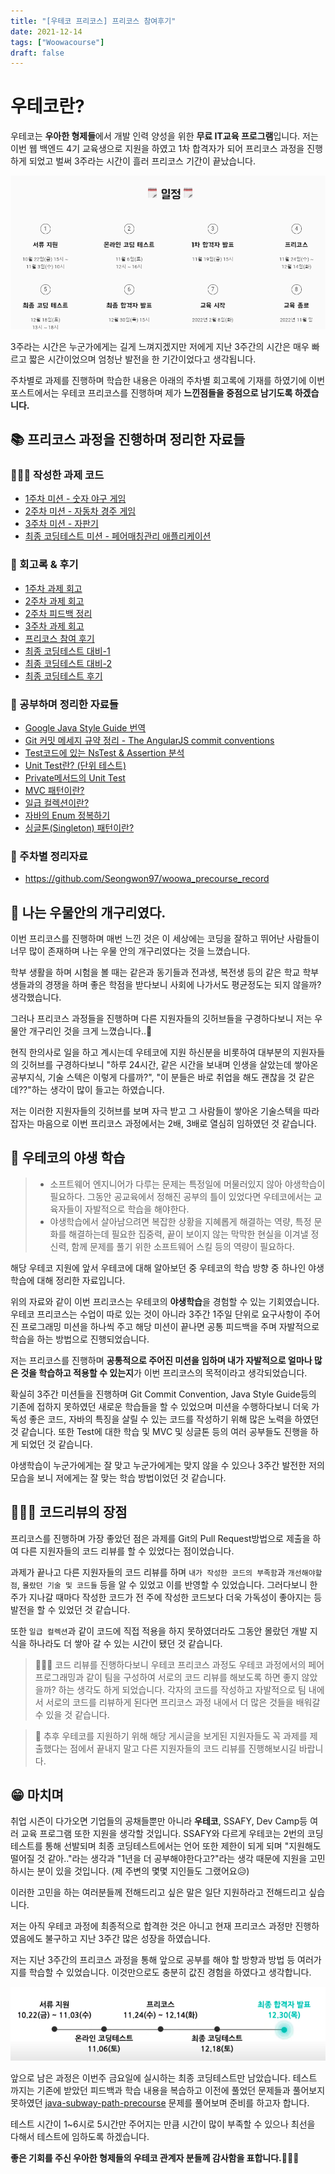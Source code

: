 ```yaml
---
title: "[우테코 프리코스] 프리코스 참여후기"
date: 2021-12-14
tags: ["Woowacourse"]
draft: false
---
```


# 우테코란?

우테코는 **우아한 형제들**에서 개발 인력 양성을 위한 **무료 IT교육 프로그램**입니다.
저는 이번 웹 백엔드 4기 교육생으로 지원을 하였고 1차 합격자가 되어 프리코스 과정을 진행하게 되었고 벌써 3주라는 시간이 흘러 프리코스 기간이 끝났습니다.

![](image/20211214_우테코_프리코스_참여후기/img.png)

3주라는 시간은 누군가에게는 길게 느껴지겠지만 저에게 지난 3주간의 시간은 매우 빠르고 짧은 시간이었으며 엄청난 발전을 한 기간이었다고 생각됩니다.

주차별로 과제를 진행하며 학습한 내용은 아래의 주차별 회고록에 기재를 하였기에 이번 포스트에서는 우테코 프리코스를 진행하며 제가 **느낀점들을 중점으로 남기도록 하겠습니다.**

## 📚 프리코스 과정을 진행하며 정리한 자료들

### 👨🏻‍💻 작성한 과제 코드

- [1주차 미션 - 숫자 야구 게임](https://github.com/Seongwon97/java-baseball-precourse)
- [2주차 미션 - 자동차 경주 게임](https://github.com/Seongwon97/java-racingcar-precourse/tree/Seongwon97)
- [3주차 미션 - 자판기](https://github.com/Seongwon97/java-vendingmachine-precourse/tree/Seongwon)
- [최종 코딩테스트 미션 - 페어매칭관리 애플리케이션](https://github.com/Seongwon97/java-pairmatching-precourse/tree/Seongwon97)

### 📒 회고록 & 후기

- [1주차 과제 회고](https://velog.io/@seongwon97/%EC%9A%B0%ED%85%8C%EC%BD%94-%ED%94%84%EB%A6%AC%EC%BD%94%EC%8A%A4-1%EC%A3%BC%EC%B0%A8-%EA%B3%BC%EC%A0%9C-%ED%9A%8C%EA%B3%A0)
- [2주차 과제 회고](https://velog.io/@seongwon97/%EC%9A%B0%ED%85%8C%EC%BD%94-%ED%94%84%EB%A6%AC%EC%BD%94%EC%8A%A4-2%EC%A3%BC%EC%B0%A8-%EA%B3%BC%EC%A0%9C-%ED%9A%8C%EA%B3%A0)
- [2주차 피드백 정리](https://velog.io/@seongwon97/%EC%9A%B0%ED%85%8C%EC%BD%94-%ED%94%84%EB%A6%AC%EC%BD%94%EC%8A%A4-2%EC%A3%BC%EC%B0%A8-%ED%94%84%EB%A6%AC%EC%BD%94%EC%8A%A4-%EB%A6%AC%EB%B7%B0-%EC%A0%95%EB%A6%AC)
- [3주차 과제 회고](https://velog.io/@seongwon97/%EC%9A%B0%ED%85%8C%EC%BD%94-%ED%94%84%EB%A6%AC%EC%BD%94%EC%8A%A4-3%EC%A3%BC%EC%B0%A8-%EA%B3%BC%EC%A0%9C-%ED%9A%8C%EA%B3%A0)
- [프리코스 참여 후기](https://velog.io/@seongwon97/%EC%9A%B0%ED%85%8C%EC%BD%94-%ED%94%84%EB%A6%AC%EC%BD%94%EC%8A%A4-%ED%94%84%EB%A6%AC%EC%BD%94%EC%8A%A4-%EC%B5%9C%EC%A2%85-%ED%9B%84%EA%B8%B0)
- [최종 코딩테스트 대비-1](https://velog.io/@seongwon97/%EC%9A%B0%ED%85%8C%EC%BD%94-%ED%94%84%EB%A6%AC%EC%BD%94%EC%8A%A4-%EC%B5%9C%EC%A2%85-%EC%BD%94%EB%94%A9%ED%85%8C%EC%8A%A4%ED%8A%B8-%EB%8C%80%EB%B9%84-1)
- [최종 코딩테스트 대비-2](https://velog.io/@seongwon97/%EC%9A%B0%ED%85%8C%EC%BD%94-%EC%B5%9C%EC%A2%85-%EC%BD%94%EB%94%A9%ED%85%8C%EC%8A%A4%ED%8A%B8-%EB%8C%80%EB%B9%84-2)
- [최종 코딩테스트 후기](https://velog.io/@seongwon97/%EC%9A%B0%ED%85%8C%EC%BD%94-%EC%B5%9C%EC%A2%85-%EC%BD%94%EB%94%A9%ED%85%8C%EC%8A%A4%ED%8A%B8-%ED%9B%84%EA%B8%B0)

### 📕 공부하며 정리한 자료들

- [Google Java Style Guide 번역](https://velog.io/@seongwon97/Google-Java-Style-Guide)
- [Git 커밋 메세지 규약 정리 - The AngularJS commit conventions](https://velog.io/@seongwon97/Git-%EC%BB%A4%EB%B0%8B-%EB%A9%94%EC%84%B8%EC%A7%80-%EA%B7%9C%EC%95%BD-%EC%A0%95%EB%A6%AC-The-AngularJS-commit-conventions)
- [Test코드에 있는 NsTest & Assertion 분석](<https://github.com/Seongwon97/woowa_precourse_record/blob/main/Week1%20(21.11.24~30)/Test%EC%BD%94%EB%93%9C%EC%97%90%20%EC%9E%88%EB%8A%94%20NsTest%20%26%20Assertion%20%EB%B6%84%EC%84%9D.md>)
- [Unit Test란? (단위 테스트)](https://velog.io/@seongwon97/Unit-Test-%EB%8B%A8%EC%9C%84-%ED%85%8C%EC%8A%A4%ED%8A%B8)
- [Private메서드의 Unit Test](https://velog.io/@seongwon97/Test-Private%EB%A9%94%EC%84%9C%EB%93%9C%EC%9D%98-Unit-Test)
- [MVC 패턴이란?](https://velog.io/@seongwon97/MVC-%ED%8C%A8%ED%84%B4%EC%9D%B4%EB%9E%80)
- [일급 컬렉션이란?](https://velog.io/@seongwon97/%EC%9D%BC%EA%B8%89-%EC%BB%AC%EB%A0%89%EC%85%98%EC%9D%B4%EB%9E%80)
- [자바의 Enum 정복하기](https://velog.io/@seongwon97/%EC%9E%90%EB%B0%94%EC%9D%98-Enum-%EC%A0%95%EB%B3%B5%ED%95%98%EA%B8%B0)
- [싱글톤(Singleton) 패턴이란?](https://velog.io/@seongwon97/%EC%8B%B1%EA%B8%80%ED%86%A4Singleton-%ED%8C%A8%ED%84%B4%EC%9D%B4%EB%9E%80)

### 📗 주차별 정리자료

- https://github.com/Seongwon97/woowa_precourse_record

## 🐸 나는 우물안의 개구리였다.

이번 프리코스를 진행하며 매번 느낀 것은 이 세상에는 코딩을 잘하고 뛰어난 사람들이 너무 많이 존재하며 나는 우물 안의 개구리였다는 것을 느꼈습니다.

학부 생활을 하며 시험을 볼 때는 같은과 동기들과 전과생, 복전생 등의 같은 학교 학부생들과의 경쟁을 하며 좋은 학점을 받다보니 사회에 나가서도 평균정도는 되지 않을까? 생각했습니다.

그러나 프리코스 과정들을 진행하며 다른 지원자들의 깃허브들을 구경하다보니 저는 우물안 개구리인 것을 크게 느꼈습니다..🐸

현직 한의사로 일을 하고 계시는데 우테코에 지원 하신분을 비롯하여 대부분의 지원자들의 깃허브를 구경하다보니 "하루 24시간, 같은 시간을 보내며 인생을 살았는데 쌓아온 공부지식, 기술 스텍은 이렇게 다를까?", "이 분들은 바로 취업을 해도 괜찮을 것 같은데??"하는 생각이 많이 들고는 하였습니다.

저는 이러한 지원자들의 깃허브를 보며 자극 받고 그 사람들이 쌓아온 기술스텍을 따라잡자는 마음으로 이번 프리코스 과정에서는 2배, 3배로 열심히 임하였던 것 같습니다.

## 🦁 우테코의 야생 학습

> - 소프트웨어 엔지니어가 다루는 문제는 특정일에 머물러있지 않아 야생학습이 필요하다. 그동안 공교육에서 정해진 공부의 틀이 있었다면 우테코에서는 교육자들이 자발적으로 학습을 해야한다.
> - 야생학습에서 살아남으려면 복잡한 상황을 지혜롭게 해결하는 역량, 특정 문화를 해결하는데 필요한 집중력, 끝이 보이지 않는 막막한 현실을 이겨낼 정신력, 함께 문제를 풀기 위한 소프트웨어 스킬 등의 역량이 필요하다.

해당 우테코 지원에 앞서 우테코에 대해 알아보던 중 우테코의 학습 방향 중 하나인 야생학습에 대해 정리한 자료입니다.

위의 자료와 같이 이번 프리코스는 우테코의 **야생학습**을 경험할 수 있는 기회였습니다.
우테코 프리코스는 수업이 따로 있는 것이 아니라 3주간 1주일 단위로 요구사항이 주어진 프로그래밍 미션을 하나씩 주고 해당 미션이 끝나면 공통 피드백을 주며 자발적으로 학습을 하는 방법으로 진행되었습니다.

저는 프리코스를 진행하며 **공통적으로 주어진 미션을 임하며 내가 자발적으로 얼마나 많은 것을 학습하고 적용할 수 있는지**가 이번 프리코스의 목적이라고 생각되었습니다.

확실히 3주간 미션들을 진행하며 Git Commit Convention, Java Style Guide등의 기존에 접하지 못하였던 새로운 학습들을 할 수 있었으며 미션을 수행하다보니 더욱 가독성 좋은 코드, 자바의 특징을 살릴 수 있는 코드를 작성하기 위해 많은 노력을 하였던 것 같습니다.
또한 Test에 대한 학습 및 MVC 및 싱글톤 등의 여러 공부들도 진행을 하게 되었던 것 같습니다.

야생학습이 누군가에게는 잘 맞고 누군가에게는 맞지 않을 수 있으나 3주간 발전한 저의 모습을 보니 저에게는 잘 맞는 학습 방법이었던 것 같습니다.

## 👨🏻‍💻 코드리뷰의 장점

프리코스를 진행하며 가장 좋았던 점은 과제를 Git의 Pull Request방법으로 제출을 하여 다른 지원자들의 코드 리뷰를 할 수 있었다는 점이었습니다.

과제가 끝나고 다른 지원자들의 코드 리뷰를 하며 `내가 작성한 코드의 부족함`과 `개선해야할 점`, `몰랐던 기술 및 코드들` 등을 알 수 있었고 이를 반영할 수 있었습니다. 그러다보니 한 주가 지나갈 때마다 작성한 코드가 전 주에 작성한 코드보다 더욱 가독성이 좋아지는 등 발전을 할 수 있었던 것 같습니다.

또한 `일급 컬렉션`과 같이 코드에 직접 적용을 하지 못하였더라도 그동안 몰랐던 개발 지식을 하나라도 더 쌓아 갈 수 있는 시간이 됐던 것 같습니다.

> 🙋🏻‍♂️ 코드 리뷰를 진행하다보니 우테코 프리코스 과정도 우테코 과정에서의 페어 프로그래밍과 같이 팀을 구성하여 서로의 코드 리뷰를 해보도록 하면 좋지 않았을까? 하는 생각도 하게 되었습니다. 각자의 코드를 작성하고 자발적으로 팀 내에서 서로의 코드를 리뷰하게 된다면 프리코스 과정 내에서 더 많은 것들을 배워갈 수 있을 것 같습니다.

> 🚨 추후 우테코를 지원하기 위해 해당 게시글을 보게된 지원자들도 꼭 과제를 제출했다는 점에서 끝내지 말고 다른 지원자들의 코드 리뷰를 진행해보시길 바랍니다.

## 😁 마치며

취업 시즌이 다가오면 기업들의 공채들뿐만 아니라 **우테코**, SSAFY, Dev Camp등 여러 교육 프로그램 또한 지원을 생각할 것입니다. SSAFY와 다르게 우테코는 2번의 코딩 테스트를 통해 선발되며 최종 코딩테스트에서는 언어 또한 제한이 되게 되며 "지원해도 떨어질 것 같아.."라는 생각과 "1년을 더 공부해야한다고?"라는 생각 때문에 지원을 고민하시는 분이 있을 것입니다. (제 주변의 몇몇 지인들도 그랬어요😥)

이러한 고민을 하는 여러분들께 전해드리고 싶은 말은 일단 지원하라고 전해드리고 싶습니다.

저는 아직 우테코 과정에 최종적으로 합격한 것은 아니고 현재 프리코스 과정만 진행하였음에도 불구하고 지난 3주간 많은 성장을 하였습니다.

저는 지난 3주간의 프리코스 과정을 통해 앞으로 공부를 해야 할 방향과 방법 등 여러가지를 학습할 수 있었습니다. 이것만으로도 충분히 값진 경험을 하였다고 생각합니다.

![](image/20211214_우테코_프리코스_참여후기/img_1.png)

앞으로 남은 과정은 이번주 금요일에 실시하는 최종 코딩테스트만 남았습니다.
테스트 까지는 기존에 받았던 피드백과 학습 내용을 복습하고 이전에 풀었던 문제들과 풀어보지 못하였던 [java-subway-path-precourse](https://github.com/woowacourse/java-subway-path-precourse) 문제를 풀어보며 준비를 하고자 합니다.

테스트 시간이 1~6시로 5시간만 주어지는 만큼 시간이 많이 부족할 수 있으나 최선을 다해서 테스트에 임하도록 하겠습니다.

**좋은 기회를 주신 우아한 형제들의 우테코 관계자 분들께 감사함을 표합니다.**🙇🏻‍♂️
